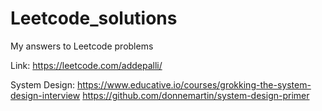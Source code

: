 # Leetcode_solutions
My answers to Leetcode problems

Link: https://leetcode.com/addepalli/

System Design: 
https://www.educative.io/courses/grokking-the-system-design-interview
https://github.com/donnemartin/system-design-primer
